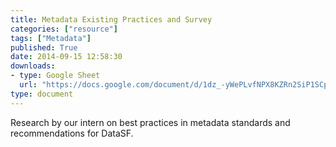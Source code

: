 ```yaml
---
title: Metadata Existing Practices and Survey
categories: ["resource"]
tags: ["Metadata"]
published: True
date: 2014-09-15 12:58:30
downloads:
- type: Google Sheet
  url: "https://docs.google.com/document/d/1dz_-yWePLvfNPX8KZRn2SiP1SCpFcojZeO-8U8SPXgE/edit?usp=sharing"
type: document
---
```

Research by our intern on best practices in metadata standards and recommendations for DataSF.
